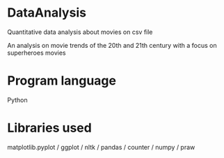 # DataAnalysis
Quantitative data analysis about movies on csv file

An analysis on movie trends of the 20th and 21th century with a focus on superheroes movies 

# Program language
Python

# Libraries used
matplotlib.pyplot / ggplot / nltk / pandas / counter / numpy / praw
